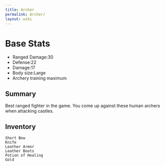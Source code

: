 ```yaml
---
title: Archer
permalink: Archer/
layout: wiki
---
```


Base Stats
==========

-   Ranged Damage:30
-   Defense:22
-   Damage:17
-   Body size:Large
-   Archery training maximum

Summary
-------

Best ranged fighter in the game. You come up against these human archers
when attacking castles.

Inventory
---------

`Short Bow`  
`Knife`  
`Leather Armor`  
`Leather Boots`  
`Potion of Healing`  
`Gold`

